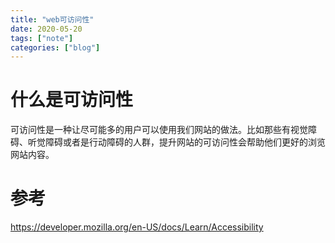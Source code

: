 ```yaml
---
title: "web可访问性"
date: 2020-05-20
tags: ["note"]
categories: ["blog"]
---
```


# 什么是可访问性
可访问性是一种让尽可能多的用户可以使用我们网站的做法。比如那些有视觉障碍、听觉障碍或者是行动障碍的人群，提升网站的可访问性会帮助他们更好的浏览网站内容。


# 参考
https://developer.mozilla.org/en-US/docs/Learn/Accessibility